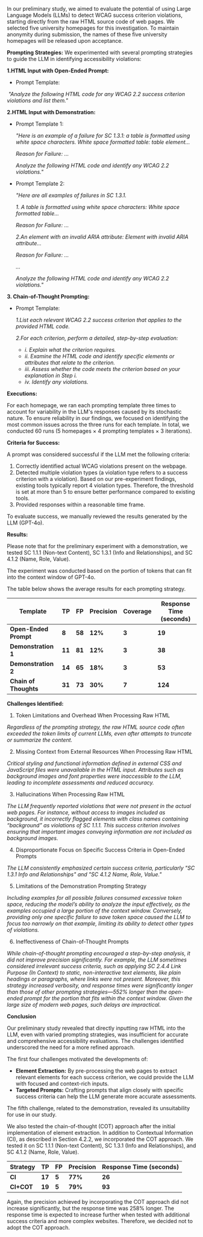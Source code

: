 In our preliminary study, we aimed to evaluate the potential of using Large Language Models (LLMs) to detect WCAG success criterion violations, starting directly from the raw HTML source code of web pages. We selected five university homepages for this investigation. To maintain anonymity during submission, the names of these five university homepages will be released upon acceptance.



**Prompting Strategies:**
We experimented with several prompting strategies to guide the LLM in identifying accessibility violations:

**1.HTML Input with Open-Ended Prompt:**

- Prompt Template: 

​	*"Analyze the following HTML code for any WCAG 2.2 success criterion violations and list them."*

**2.HTML Input with Demonstration:**

- Prompt Template 1:

  *"Here is an example of a failure for SC 1.3.1: a table is formatted using white space characters.* 
  *White space formatted table: table element…*

   *Reason for Failure: ...* 

  *Analyze the following HTML code and identify any WCAG 2.2 violations."*

- Prompt Template 2:

  *"Here are all examples of failures in SC 1.3.1.*

  *1. A table is formatted using white space characters:*
  *White space formatted table…*

   *Reason for Failure: ...* 

  *2.An element with an invalid ARIA attribute:*
  *Element with invalid ARIA attribute…*

   *Reason for Failure: ...* 

  *...*

  *Analyze the following HTML code and identify any WCAG 2.2 violations."*

**3. Chain-of-Thought Prompting:**

- Prompt Template:
    
    *1.List each relevant WCAG 2.2 success criterion that applies to the provided HTML code.*
    
    *2.For each criterion, perform a detailed, step-by-step evaluation:*
    
    - *i. Explain what the criterion requires.*
    - *ii. Examine the HTML code and identify specific elements or attributes that relate to the criterion.*
    - *iii. Assess whether the code meets the criterion based on your explanation in Step i.*
    - *iv. Identify any violations.*



**Executions:**

For each homepage, we ran each prompting template three times to account for variability in the LLM's responses caused by its stochastic nature. To ensure reliability in our findings, we focused on identifying the most common issues across the three runs for each template. In total, we conducted 60 runs (5 homepages × 4 prompting templates × 3 iterations).



**Criteria for Success:**

A prompt was considered successful if the LLM met the following criteria:

1. Correctly identified actual WCAG violations present on the webpage.
2. Detected multiple violation types (a violation type refers to a success criterion with a violation). Based on our pre-experiment findings, existing tools typically report 4 violation types. Therefore, the threshold is set at more than 5 to ensure better performance compared to existing tools.
3. Provided responses within a reasonable time frame.

To evaluate success, we manually reviewed the results generated by the LLM (GPT-4o).



**Results:**

Please note that for the preliminary experiment with a demonstration, we tested SC 1.1.1 (Non-text Content), SC 1.3.1 (Info and Relationships), and SC 4.1.2 (Name, Role, Value).

The experiment was conducted based on the portion of tokens that can fit into the context window of GPT-4o.

The table below shows the average results for each prompting strategy.

| **Template**          | **TP** | **FP** | **Precision** | **Coverage** | **Response Time (seconds)** |
| --------------------- | ------ | ------ | ------------- | ------------ | --------------------------- |
| **Open-Ended Prompt** | **8**  | **58** | **12%**       | **3**        | **19**                      |
| **Demonstration 1**   | **11** | **81** | **12%**       | **3**        | **38**                      |
| **Demonstration 2**   | **14** | **65** | **18%**       | **3**        | **53**                      |
| **Chain of Thoughts** | **31** | **73** | **30%**       | **7**        | **124**                     |

**Challenges Identified:**

1. Token Limitations and Overhead When Processing Raw HTML

*Regardless of the prompting strategy, the raw HTML source code often exceeded the token limits of current LLMs, even after attempts to truncate or summarize the content.* 



2. Missing Context from External Resources When Processing Raw HTML

*Critical styling and functional information defined in external CSS and JavaScript files were unavailable in the HTML input. Attributes such as background images and font properties were inaccessible to the LLM, leading to incomplete assessments and reduced accuracy.*



3. Hallucinations When Processing Raw HTML

*The LLM frequently reported violations that were not present in the actual web pages. For instance, without access to images included as background, it incorrectly flagged elements with class names containing “background” as violations of SC 1.1.1. This success criterion involves ensuring that important images conveying information are not included as background images.*



4. Disproportionate Focus on Specific Success Criteria in Open-Ended Prompts

*The LLM consistently emphasized certain success criteria, particularly "SC 1.3.1 Info and Relationships" and "SC 4.1.2 Name, Role, Value."* 



5. Limitations of the Demonstration Prompting Strategy

*Including examples for all possible failures consumed excessive token space, reducing the model’s ability to analyze the input effectively, as the examples occupied a large portion of the context window. Conversely, providing only one specific failure to save token space caused the LLM to focus too narrowly on that example, limiting its ability to detect other types of violations.*



6. Ineffectiveness of Chain-of-Thought Prompts

*While chain-of-thought prompting encouraged a step-by-step analysis, it did not improve precision significantly. For example, the LLM sometimes considered irrelevant success criteria, such as applying SC 2.4.4 Link Purpose (In Context) to static, non-interactive text elements, like plain headings or paragraphs, where links were not present. Moreover, this strategy increased verbosity, and response times were significantly longer than those of other prompting strategies—552% longer than the open-ended prompt for the portion that fits within the context window. Given the large size of modern web pages, such delays are impractical.* 



**Conclusion**

Our preliminary study revealed that directly inputting raw HTML into the LLM, even with varied prompting strategies, was insufficient for accurate and comprehensive accessibility evaluations. The challenges identified underscored the need for a more refined approach.

The first four challenges motivated the developments of:

- **Element Extraction:** By pre-processing the web pages to extract relevant elements for each success criterion, we could provide the LLM with focused and context-rich inputs.
- **Targeted Prompts:** Crafting prompts that align closely with specific success criteria can help the LLM generate more accurate assessments.

The fifth challenge, related to the demonstration, revealed its unsuitability for use in our study.

We also tested the chain-of-thought (COT) approach after the initial implementation of element extraction. In addition to Contextual Information (CI), as described in Section 4.2.2, we incorporated the COT approach. We tested it on SC 1.1.1 (Non-text Content), SC 1.3.1 (Info and Relationships), and SC 4.1.2 (Name, Role, Value).

| **Strategy** | **TP** | **FP** | **Precision** | **Response Time (seconds)** |
| ------------ | ------ | ------ | ------------- | --------------------------- |
| **CI**       | **17** | **5**  | **77%**       | **26**                      |
| **CI+COT**   | **19** | **5**  | **79%**       | **93**                      |

Again, the precision achieved by incorporating the COT approach did not increase significantly, but the response time was 258% longer. The response time is expected to increase further when tested with additional success criteria and more complex websites. Therefore, we decided not to adopt the COT approach.